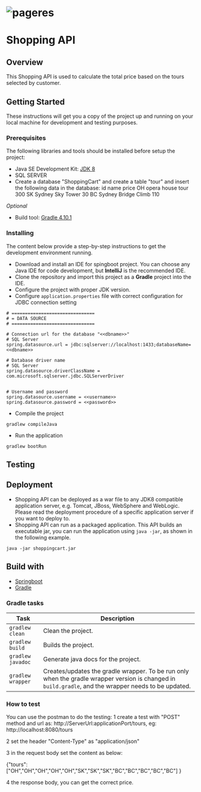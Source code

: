 # ![pageres](media/dxpLogo.png)

# Shopping API

## Overview

This Shopping API is used to calculate the total price based on the tours selected by customer.
## Getting Started

These instructions will get you a copy of the project up and running on your local machine for development and testing purposes. 

### Prerequisites

The following libraries and tools should be installed before setup the project:

- Java SE Development Kit: [JDK 8](http://www.oracle.com/technetwork/java/javase/downloads/jdk8-downloads-2133151.html)
- SQL SERVER
- Create a database "ShoppingCart" and create a table "tour" and insert the following data in the database:
id      name    price
OH      opera house tour    300
SK      Sydney Sky Tower    30
BC      Sydney Bridge Climb 110


_Optional_
- Build tool: [Gradle 4.10.1](https://gradle.org/releases/)

### Installing

The content below provide a step-by-step instructions to get the development environment running.

- Download and install an IDE for spingboot project. You can choose any Java IDE for code development, but **IntelliJ** is the recommended IDE.
- Clone the repository and import this project as a **Gradle** project into the IDE.
- Configure the project with proper JDK version.
- Configure `application.properties` file with correct configuration for 
JDBC connection setting
```
# ===============================
# = DATA SOURCE
# ===============================

# Connection url for the database "<<dbname>>"
# SQL Server
spring.datasource.url = jdbc:sqlserver://localhost:1433;databaseName=<<dbname>>

# Database driver name
# SQL Server
spring.datasource.driverClassName = com.microsoft.sqlserver.jdbc.SQLServerDriver


# Username and password
spring.datasource.username = <<username>>
spring.datasource.password = <<password>>
```

- Compile the project
```
gradlew compileJava
```
- Run the application
```
gradlew bootRun
```

## Testing

## Deployment
 - Shopping API can be deployed as a war file to any JDK8 compatible application server, e.g. Tomcat, JBoss, WebSphere and WebLogic.
 Please read the deployment procedure of a specific application server if you want to deploy to.
 - Shopping API can run as a packaged application. This API builds an executable jar, you can run the application using `java -jar`,
 as shown in the following example.
```
java -jar shoppingcart.jar
```

## Build with

- [Springboot](https://spring.io/projects/spring-boot)
- [Gradle](https://gradle.org/)


### Gradle tasks
Task | Description
--- | ---
`gradlew clean` | Clean the project.
`gradlew build` | Builds the project.
`gradlew javadoc` | Generate java docs for the project.
`gradlew wrapper` | Creates/updates the gradle wrapper. To be run only when the gradle wrapper version is changed in `build.gradle`, and the wrapper needs to be updated.

### How to test

You can use the postman to do the testing:
1 create a test with "POST" method and url as: http://ServerUrl:applicationPort/tours, 
eg: http://localhost:8080/tours

2 set the header "Content-Type" as "application/json"

3 in the request body set the content as below:

{"tours":["OH","OH","OH","OH","OH","SK","SK","SK","BC","BC","BC","BC","BC"]
}

4 the response body, you can get the correct price.